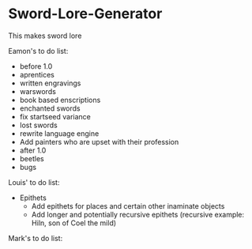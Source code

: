 # Sword-Lore-Generator
This makes sword lore

Eamon's to do list:
* before 1.0
* aprentices
* written engravings
* warswords
* book based enscriptions
* enchanted swords
* fix startseed variance
* lost swords
* rewrite language engine
* Add painters who are upset with their profession
* after 1.0
* beetles
* bugs

Louis' to do list:
* Epithets
  * Add epithets for places and certain other inaminate objects
  * Add longer and potentially recursive epithets (recursive example: Hiln, son of Coel the mild)

Mark's to do list:

